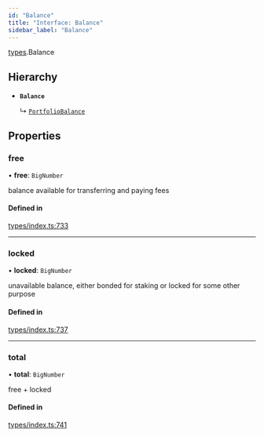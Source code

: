 ```yaml
---
id: "Balance"
title: "Interface: Balance"
sidebar_label: "Balance"
---
```


[types](../../../modules/Types/Types.md).Balance

## Hierarchy

- **`Balance`**

  ↳ [`PortfolioBalance`](../../API/Entities/Portfolio/Types/PortfolioBalance/PortfolioBalance.md)

## Properties

### free

• **free**: `BigNumber`

balance available for transferring and paying fees

#### Defined in

[types/index.ts:733](https://github.com/PolymeshAssociation/polymesh-sdk/blob/de58d40fd/src/types/index.ts#L733)

___

### locked

• **locked**: `BigNumber`

unavailable balance, either bonded for staking or locked for some other purpose

#### Defined in

[types/index.ts:737](https://github.com/PolymeshAssociation/polymesh-sdk/blob/de58d40fd/src/types/index.ts#L737)

___

### total

• **total**: `BigNumber`

free + locked

#### Defined in

[types/index.ts:741](https://github.com/PolymeshAssociation/polymesh-sdk/blob/de58d40fd/src/types/index.ts#L741)

